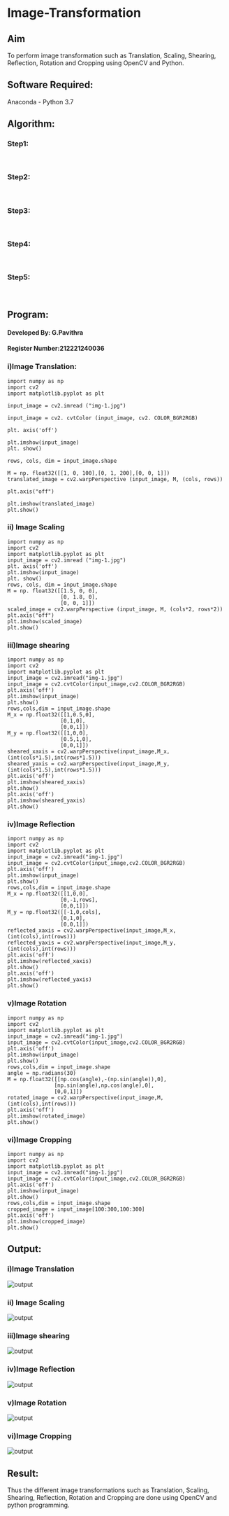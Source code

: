 # Image-Transformation
## Aim
To perform image transformation such as Translation, Scaling, Shearing, Reflection, Rotation and Cropping using OpenCV and Python.

## Software Required:
Anaconda - Python 3.7

## Algorithm:
### Step1:
<br>

### Step2:
<br>

### Step3:
<br>

### Step4:
<br>

### Step5:
<br>

## Program:
#### Developed By: G.Pavithra
#### Register Number:212221240036
### i)Image Translation:
~~~
import numpy as np
import cv2
import matplotlib.pyplot as plt

input_image = cv2.imread ("img-1.jpg")

input_image = cv2. cvtColor (input_image, cv2. COLOR_BGR2RGB)

plt. axis('off')

plt.imshow(input_image)
plt. show()

rows, cols, dim = input_image.shape

M = np. float32([[1, 0, 100],[0, 1, 200],[0, 0, 1]])
translated_image = cv2.warpPerspective (input_image, M, (cols, rows))

plt.axis("off")

plt.imshow(translated_image)
plt.show()
~~~
### ii) Image Scaling
~~~
import numpy as np
import cv2
import matplotlib.pyplot as plt
input_image = cv2.imread ("img-1.jpg")
plt. axis('off')
plt.imshow(input_image)
plt. show()
rows, cols, dim = input_image.shape
M = np. float32([[1.5, 0, 0],
                 [0, 1.8, 0],
                 [0, 0, 1]])
scaled_image = cv2.warpPerspective (input_image, M, (cols*2, rows*2))
plt.axis("off")
plt.imshow(scaled_image)
plt.show()
~~~
### iii)Image shearing
~~~
import numpy as np
import cv2
import matplotlib.pyplot as plt
input_image = cv2.imread("img-1.jpg")
input_image = cv2.cvtColor(input_image,cv2.COLOR_BGR2RGB)
plt.axis('off')
plt.imshow(input_image)
plt.show()
rows,cols,dim = input_image.shape
M_x = np.float32([[1,0.5,0],
                 [0,1,0],
                 [0,0,1]])
M_y = np.float32([[1,0,0],
                 [0.5,1,0],
                 [0,0,1]])
sheared_xaxis = cv2.warpPerspective(input_image,M_x,(int(cols*1.5),int(rows*1.5)))
sheared_yaxis = cv2.warpPerspective(input_image,M_y,(int(cols*1.5),int(rows*1.5)))
plt.axis('off')
plt.imshow(sheared_xaxis)
plt.show()
plt.axis('off')
plt.imshow(sheared_yaxis)
plt.show()
~~~
### iv)Image Reflection
~~~
import numpy as np
import cv2
import matplotlib.pyplot as plt
input_image = cv2.imread("img-1.jpg")
input_image = cv2.cvtColor(input_image,cv2.COLOR_BGR2RGB)
plt.axis('off')
plt.imshow(input_image)
plt.show()
rows,cols,dim = input_image.shape
M_x = np.float32([[1,0,0],
                 [0,-1,rows],
                 [0,0,1]])
M_y = np.float32([[-1,0,cols],
                 [0,1,0],
                 [0,0,1]])
reflected_xaxis = cv2.warpPerspective(input_image,M_x,(int(cols),int(rows)))
reflected_yaxis = cv2.warpPerspective(input_image,M_y,(int(cols),int(rows)))
plt.axis('off')
plt.imshow(reflected_xaxis)
plt.show()
plt.axis('off')
plt.imshow(reflected_yaxis)
plt.show()
~~~
### v)Image Rotation
~~~
import numpy as np
import cv2
import matplotlib.pyplot as plt
input_image = cv2.imread("img-1.jpg")
input_image = cv2.cvtColor(input_image,cv2.COLOR_BGR2RGB)
plt.axis('off')
plt.imshow(input_image)
plt.show()
rows,cols,dim = input_image.shape
angle = np.radians(30)
M = np.float32([[np.cos(angle),-(np.sin(angle)),0],
               [np.sin(angle),np.cos(angle),0],
               [0,0,1]])
rotated_image = cv2.warpPerspective(input_image,M,(int(cols),int(rows)))
plt.axis('off')
plt.imshow(rotated_image)
plt.show()
~~~
### vi)Image Cropping
~~~
import numpy as np
import cv2
import matplotlib.pyplot as plt
input_image = cv2.imread("img-1.jpg")
input_image = cv2.cvtColor(input_image,cv2.COLOR_BGR2RGB)
plt.axis('off')
plt.imshow(input_image)
plt.show()
rows,cols,dim = input_image.shape
cropped_image = input_image[100:300,100:300]
plt.axis('off')
plt.imshow(cropped_image)
plt.show()
~~~
## Output:
### i)Image Translation
![output](q1.png)
### ii) Image Scaling
![output](q2.png)
### iii)Image shearing
![output](q3.png)
### iv)Image Reflection
![output](q4.png)
### v)Image Rotation
![output](q5.png)
### vi)Image Cropping
![output](q6.png)
## Result: 

Thus the different image transformations such as Translation, Scaling, Shearing, Reflection, Rotation and Cropping are done using OpenCV and python programming.
